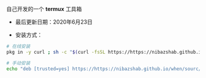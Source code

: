 自己开发的一个 **termux** 工具箱

+ 最后更新日期：2020年6月23日

+ 安装方式：
```bash
# 在线安装
pkg in -y curl ; sh -c "$(curl -fsSL https://https://nibazshab.github.io/when/install.sh)"

# 手动安装
echo "deb [trusted=yes] https://https://nibazshab.github.io/when/sourc/ termux extras" >> $PREFIX/etc/apt/sources.list ; pkg in when
```

